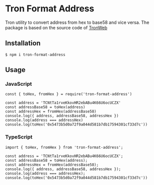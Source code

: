 # Tron Format Address

Tron utility to convert address from hex to base58 and vice versa. The package is based on the source code of [TronWeb](https://github.com/TRON-US/tronweb)

## Installation

`$ npm i tron-format-address`

## Usage

### JavaScript

```
const { toHex, fromHex } = require('tron-format-address')

const address = 'TCNtTa1rveKkovHR2ebABu4K66U6ocUCZX'
const addressBase58 = toHex(address)
const addressHex = fromHex(addressBase58)
console.log({ address, addressBase58, addressHex })
console.log(address === addressHex)
console.log(toHex('0x5473b5d0a72f9a044d581b7db17594301cf33d7c'))
```

### TypeScript

```
import { toHex, fromHex } from 'tron-format-address';

const address = 'TCNtTa1rveKkovHR2ebABu4K66U6ocUCZX';
const addressBase58 = toHex(address);
const addressHex = fromHex(addressBase58);
console.log({ address, addressBase58, addressHex });
console.log(address === addressHex);
console.log(toHex('0x5473b5d0a72f9a044d581b7db17594301cf33d7c'))
```
